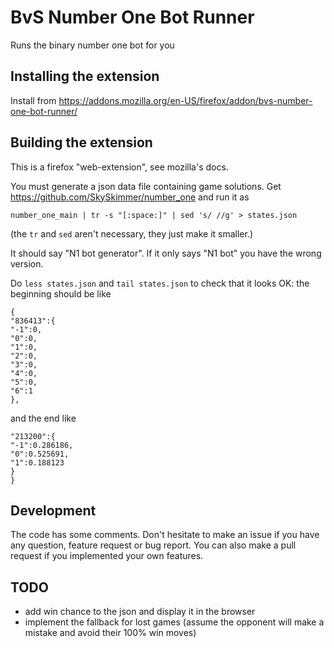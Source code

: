 # BvS Number One Bot Runner
Runs the binary number one bot for you

## Installing the extension

Install from https://addons.mozilla.org/en-US/firefox/addon/bvs-number-one-bot-runner/

## Building the extension

This is a firefox "web-extension", see mozilla's docs.

You must generate a json data file containing game solutions.
Get https://github.com/SkySkimmer/number_one and run it as

    number_one_main | tr -s "[:space:]" | sed 's/ //g' > states.json

(the `tr` and `sed` aren't necessary, they just make it smaller.)

It should say "N1 bot generator". If it only says "N1 bot" you have the wrong version.

Do `less states.json` and `tail states.json` to check that it looks
OK: the beginning should be like

    {
    "836413":{
    "-1":0,
    "0":0,
    "1":0,
    "2":0,
    "3":0,
    "4":0,
    "5":0,
    "6":1
    },

and the end like

    "213200":{
    "-1":0.286186,
    "0":0.525691,
    "1":0.188123
    }
    }

## Development

The code has some comments. Don't hesitate to make an issue if you
have any question, feature request or bug report. You can also make a
pull request if you implemented your own features.

## TODO

* add win chance to the json and display it in the browser
* implement the fallback for lost games (assume the opponent will make
  a mistake and avoid their 100% win moves)
